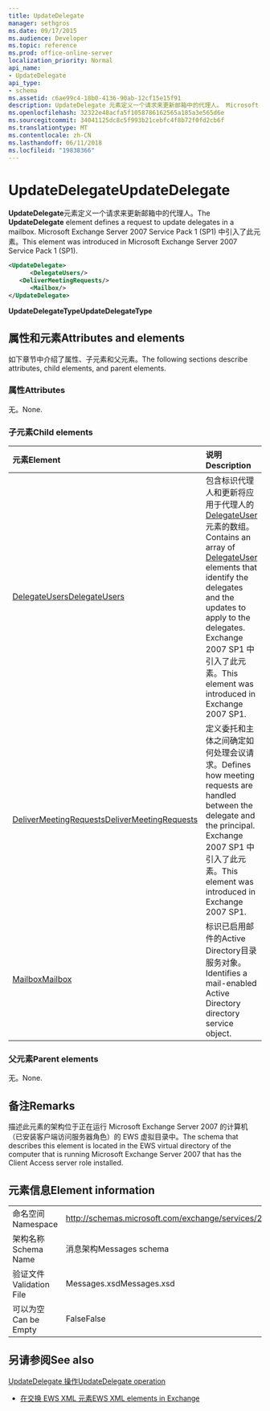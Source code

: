 ```yaml
---
title: UpdateDelegate
manager: sethgros
ms.date: 09/17/2015
ms.audience: Developer
ms.topic: reference
ms.prod: office-online-server
localization_priority: Normal
api_name:
- UpdateDelegate
api_type:
- schema
ms.assetid: c6ae99c4-18b0-4136-90ab-12cf15e15f91
description: UpdateDelegate 元素定义一个请求来更新邮箱中的代理人。 Microsoft Exchange Server 2007 Service Pack 1 (SP1) 中引入了此元素。
ms.openlocfilehash: 32322e48acfa5f1058786162565a185a3e565d6e
ms.sourcegitcommit: 34041125dc8c5f993b21cebfc4f8b72f0fd2cb6f
ms.translationtype: MT
ms.contentlocale: zh-CN
ms.lasthandoff: 06/11/2018
ms.locfileid: "19838366"
---
```

# <a name="updatedelegate"></a><span data-ttu-id="b660f-104">UpdateDelegate</span><span class="sxs-lookup"><span data-stu-id="b660f-104">UpdateDelegate</span></span>

<span data-ttu-id="b660f-105">**UpdateDelegate**元素定义一个请求来更新邮箱中的代理人。</span><span class="sxs-lookup"><span data-stu-id="b660f-105">The **UpdateDelegate** element defines a request to update delegates in a mailbox.</span></span> <span data-ttu-id="b660f-106">Microsoft Exchange Server 2007 Service Pack 1 (SP1) 中引入了此元素。</span><span class="sxs-lookup"><span data-stu-id="b660f-106">This element was introduced in Microsoft Exchange Server 2007 Service Pack 1 (SP1).</span></span> 
  
```xml
<UpdateDelegate>
      <DelegateUsers/>
   <DeliverMeetingRequests/>
      <Mailbox/>
</UpdateDelegate>
```

 <span data-ttu-id="b660f-107">**UpdateDelegateType**</span><span class="sxs-lookup"><span data-stu-id="b660f-107">**UpdateDelegateType**</span></span>
## <a name="attributes-and-elements"></a><span data-ttu-id="b660f-108">属性和元素</span><span class="sxs-lookup"><span data-stu-id="b660f-108">Attributes and elements</span></span>

<span data-ttu-id="b660f-109">如下章节中介绍了属性、子元素和父元素。</span><span class="sxs-lookup"><span data-stu-id="b660f-109">The following sections describe attributes, child elements, and parent elements.</span></span>
  
### <a name="attributes"></a><span data-ttu-id="b660f-110">属性</span><span class="sxs-lookup"><span data-stu-id="b660f-110">Attributes</span></span>

<span data-ttu-id="b660f-111">无。</span><span class="sxs-lookup"><span data-stu-id="b660f-111">None.</span></span>
  
### <a name="child-elements"></a><span data-ttu-id="b660f-112">子元素</span><span class="sxs-lookup"><span data-stu-id="b660f-112">Child elements</span></span>

|<span data-ttu-id="b660f-113">**元素**</span><span class="sxs-lookup"><span data-stu-id="b660f-113">**Element**</span></span>|<span data-ttu-id="b660f-114">**说明**</span><span class="sxs-lookup"><span data-stu-id="b660f-114">**Description**</span></span>|
|:-----|:-----|
|[<span data-ttu-id="b660f-115">DelegateUsers</span><span class="sxs-lookup"><span data-stu-id="b660f-115">DelegateUsers</span></span>](delegateusers.md) <br/> |<span data-ttu-id="b660f-116">包含标识代理人和更新将应用于代理人的[DelegateUser](delegateuser.md)元素的数组。</span><span class="sxs-lookup"><span data-stu-id="b660f-116">Contains an array of [DelegateUser](delegateuser.md) elements that identify the delegates and the updates to apply to the delegates.</span></span> <span data-ttu-id="b660f-117">Exchange 2007 SP1 中引入了此元素。</span><span class="sxs-lookup"><span data-stu-id="b660f-117">This element was introduced in Exchange 2007 SP1.</span></span>  <br/> |
|[<span data-ttu-id="b660f-118">DeliverMeetingRequests</span><span class="sxs-lookup"><span data-stu-id="b660f-118">DeliverMeetingRequests</span></span>](delivermeetingrequests.md) <br/> |<span data-ttu-id="b660f-119">定义委托和主体之间确定如何处理会议请求。</span><span class="sxs-lookup"><span data-stu-id="b660f-119">Defines how meeting requests are handled between the delegate and the principal.</span></span> <span data-ttu-id="b660f-120">Exchange 2007 SP1 中引入了此元素。</span><span class="sxs-lookup"><span data-stu-id="b660f-120">This element was introduced in Exchange 2007 SP1.</span></span>  <br/> |
|[<span data-ttu-id="b660f-121">Mailbox</span><span class="sxs-lookup"><span data-stu-id="b660f-121">Mailbox</span></span>](mailbox.md) <br/> |<span data-ttu-id="b660f-122">标识已启用邮件的Active Directory目录服务对象。</span><span class="sxs-lookup"><span data-stu-id="b660f-122">Identifies a mail-enabled Active Directory directory service object.</span></span>  <br/> |
   
### <a name="parent-elements"></a><span data-ttu-id="b660f-123">父元素</span><span class="sxs-lookup"><span data-stu-id="b660f-123">Parent elements</span></span>

<span data-ttu-id="b660f-124">无。</span><span class="sxs-lookup"><span data-stu-id="b660f-124">None.</span></span>
  
## <a name="remarks"></a><span data-ttu-id="b660f-125">备注</span><span class="sxs-lookup"><span data-stu-id="b660f-125">Remarks</span></span>

<span data-ttu-id="b660f-126">描述此元素的架构位于正在运行 Microsoft Exchange Server 2007 的计算机（已安装客户端访问服务器角色）的 EWS 虚拟目录中。</span><span class="sxs-lookup"><span data-stu-id="b660f-126">The schema that describes this element is located in the EWS virtual directory of the computer that is running Microsoft Exchange Server 2007 that has the Client Access server role installed.</span></span>
  
## <a name="element-information"></a><span data-ttu-id="b660f-127">元素信息</span><span class="sxs-lookup"><span data-stu-id="b660f-127">Element information</span></span>

|||
|:-----|:-----|
|<span data-ttu-id="b660f-128">命名空间</span><span class="sxs-lookup"><span data-stu-id="b660f-128">Namespace</span></span>  <br/> |http://schemas.microsoft.com/exchange/services/2006/messages  <br/> |
|<span data-ttu-id="b660f-129">架构名称</span><span class="sxs-lookup"><span data-stu-id="b660f-129">Schema Name</span></span>  <br/> |<span data-ttu-id="b660f-130">消息架构</span><span class="sxs-lookup"><span data-stu-id="b660f-130">Messages schema</span></span>  <br/> |
|<span data-ttu-id="b660f-131">验证文件</span><span class="sxs-lookup"><span data-stu-id="b660f-131">Validation File</span></span>  <br/> |<span data-ttu-id="b660f-132">Messages.xsd</span><span class="sxs-lookup"><span data-stu-id="b660f-132">Messages.xsd</span></span>  <br/> |
|<span data-ttu-id="b660f-133">可以为空</span><span class="sxs-lookup"><span data-stu-id="b660f-133">Can be Empty</span></span>  <br/> |<span data-ttu-id="b660f-134">False</span><span class="sxs-lookup"><span data-stu-id="b660f-134">False</span></span>  <br/> |
   
## <a name="see-also"></a><span data-ttu-id="b660f-135">另请参阅</span><span class="sxs-lookup"><span data-stu-id="b660f-135">See also</span></span>



[<span data-ttu-id="b660f-136">UpdateDelegate 操作</span><span class="sxs-lookup"><span data-stu-id="b660f-136">UpdateDelegate operation</span></span>](updatedelegate-operation.md)


- [<span data-ttu-id="b660f-137">在交换 EWS XML 元素</span><span class="sxs-lookup"><span data-stu-id="b660f-137">EWS XML elements in Exchange</span></span>](ews-xml-elements-in-exchange.md)


